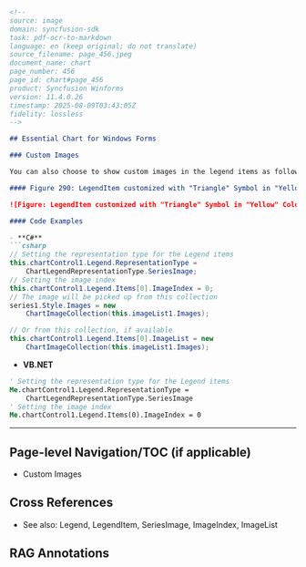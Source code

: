 ```markdown
<!--
source: image
domain: syncfusion-sdk
task: pdf-ocr-to-markdown
language: en (keep original; do not translate)
source_filename: page_456.jpeg
document_name: chart
page_number: 456
page_id: chart#page_456
product: Syncfusion Winforms
version: 11.4.0.26
timestamp: 2025-08-09T03:43:05Z
fidelity: lossless
-->

## Essential Chart for Windows Forms

### Custom Images

You can also choose to show custom images in the legend items as follows:

#### Figure 290: LegendItem customized with "Triangle" Symbol in "Yellow" Color

![Figure: LegendItem customized with "Triangle" Symbol in "Yellow" Color](image.png)

#### Code Examples

- **C#**
```csharp
// Setting the representation type for the Legend items
this.chartControl1.Legend.RepresentationType = 
    ChartLegendRepresentationType.SeriesImage;
// Setting the image index
this.chartControl1.Legend.Items[0].ImageIndex = 0;
// The image will be picked up from this collection
series1.Style.Images = new
    ChartImageCollection(this.imageList1.Images);

// Or from this collection, if available
this.chartControl1.Legend.Items[0].ImageList = new
    ChartImageCollection(this.imageList1.Images);
```

- **VB.NET**
```vb
' Setting the representation type for the Legend items
Me.chartControl1.Legend.RepresentationType = 
    ChartLegendRepresentationType.SeriesImage
' Setting the image index
Me.chartControl1.Legend.Items(0).ImageIndex = 0
```

---

## Page-level Navigation/TOC (if applicable)
- Custom Images

## Cross References
- See also: Legend, LegendItem, SeriesImage, ImageIndex, ImageList

## RAG Annotations
<!-- tags: windowsforms, essentialchart, legend, legenditem, images, triangles, customizations keywords: windowsforms, essentialchart, legend, legenditem, SeriesImage, ImageIndex, ImageList -->
```
